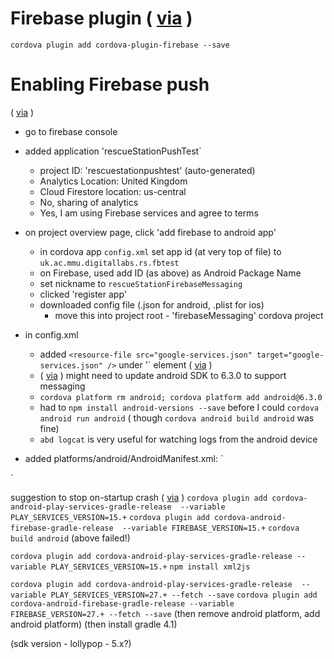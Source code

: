 # Firebase plugin ( [via](https://github.com/arnesson/cordova-plugin-firebase) )
`cordova plugin add cordova-plugin-firebase --save` 

# Enabling Firebase push

( [via](https://medium.com/@felipepucinelli/how-to-add-push-notifications-in-your-cordova-application-using-firebase-69fac067e821) )

- go to firebase console
- added application 'rescueStationPushTest`
	- project ID: 'rescuestationpushtest' (auto-generated)
	- Analytics Location: United Kingdom
	- Cloud Firestore location: us-central
	- No, sharing of analytics
	- Yes, I am using Firebase services and agree to terms

- on project overview page, click 'add firebase to android app'
	- in cordova app `config.xml` set app id (at very top of file) to `uk.ac.mmu.digitallabs.rs.fbtest`
	- on Firebase, used add ID (as above) as Android Package Name
	- set nickname to `rescueStationFirebaseMessaging`
	- clicked 'register app'
	- downloaded config file (.json for android, .plist for ios)
		- move this into project root - 'firebaseMessaging' cordova project

- in config.xml 
	- added `<resource-file src="google-services.json" target="google-services.json" />` under '<platform name="android">` element ( [via](https://stackoverflow.com/a/51581751) )
	- ( [via](http://www.damirscorner.com/blog/posts/20171110-SpecifyingAndroidSdkVersionInCordova.html) ) might need to update android SDK to 6.3.0 to support messaging
	-  `cordova platform rm android; cordova platform add android@6.3.0`
	-  had to `npm install android-versions --save` before I could `cordova android run android` ( though `cordova android build android` was fine)
	-   `abd logcat` is very useful for watching logs from the android device

- added platforms/android/AndroidManifest.xml:
	`<uses-permission android:name="android.permission.INTERNET" />
<uses-permission android:name="android.permission.ACCESS_NETWORK_STATE" /> 
<uses-permission android:name="android.permission.ACCESS_WIFI_STATE" />
<uses-permission android:name="android.permission.WRITE_EXTERNAL_STORAGE" />`


suggestion to stop on-startup crash ( [via](https://github.com/dpa99c/cordova-plugin-request-location-accuracy/issues/50#issuecomment-390025013) )
`cordova plugin add cordova-android-play-services-gradle-release  --variable PLAY_SERVICES_VERSION=15.+`
`cordova plugin add cordova-android-firebase-gradle-release  --variable FIREBASE_VERSION=15.+`
`cordova build android`
(above failed!)


`cordova plugin add cordova-android-play-services-gradle-release --variable PLAY_SERVICES_VERSION=15.+`
`npm install xml2js`





`cordova plugin add cordova-android-play-services-gradle-release  --variable PLAY_SERVICES_VERSION=27.+ --fetch --save`
`cordova plugin add cordova-android-firebase-gradle-release --variable FIREBASE_VERSION=27.+ --fetch --save`
(then remove android platform, add android platform)
(then install gradle 4.1)


(sdk version - lollypop - 5.x?)
